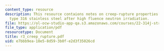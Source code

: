```yaml
---
content_type: resource
description: This resource contaions notes on creep-rupture properties of 20% cold-worked
  type 316 stainless steel after high fluence neutron irradiation.
file: https://ol-ocw-studio-app-qa.s3.amazonaws.com/courses/22-314j-structural-mechanics-in-nuclear-power-technology-fall-2006/e7bbb9ea18e58d593b0fe2d3f35026cd_r3_creep_rupture.pdf
file_type: application/pdf
resourcetype: Document
title: r3_creep_rupture.pdf
uid: e7bbb9ea-18e5-8d59-3b0f-e2d3f35026cd
---
```

